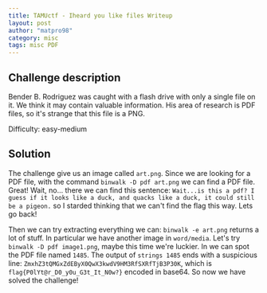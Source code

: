 ```yaml
---
title: TAMUctf - Iheard you like files Writeup
layout: post
author: "matpro98"
category: misc
tags: misc PDF
---
```


## Challenge description
Bender B. Rodriguez was caught with a flash drive with only a single file on it. We think it may contain valuable information. His area of research is PDF files, so it's strange that this file is a PNG.

Difficulty: easy-medium

## Solution
The challenge give us an image called `art.png`. Since we are looking for a PDF file, with the command `binwalk -D pdf art.png` we can find a PDF file. Great! Wait, no... there we can find this sentence: `Wait...is this a pdf?
I guess if it looks like a duck, and quacks like a duck, it could still be a pigeon.` so I starded thinking that we can't find the flag this way. Lets go back!

Then we can try extracting everything we can: `binwalk -e art.png` returns a lot of stuff. In particular we have another image in `word/media`. Let's try `binwalk -D pdf image1.png`, maybe this time we're luckier. In we can spot the PDF file named `1485`. The output of `strings 1485` ends with a suspicious line: `ZmxhZ3tQMGxZdEByX0QwX3kwdV9HM3RfSXRfTjB3P30K`, which is `flag{P0lYt@r_D0_y0u_G3t_It_N0w?}` encoded in base64. So now we have solved the challenge!
